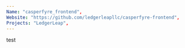 ```yaml
---
Name: "casperfyre_frontend",
Website: "https://github.com/ledgerleapllc/casperfyre-frontend",
Projects: "LedgerLeap",
---
```

<!--lang:en--> 
test
<!--lang:es--] 
test
<!--lang:de--] 
test
<!--lang:fr--] 
test
<!--lang:pl--] 
test
<!--lang:uk--] 
test
[!--lang:*-->  
